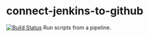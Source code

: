 # connect-jenkins-to-github
[![Build Status](http://localhost:8080/buildStatus/icon?job=connect-jenkins-to-github)](http://localhost:8080/job/connect-jenkins-to-github/)
Run scripts from a pipeline.
